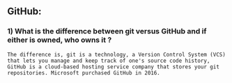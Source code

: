 ## GitHub:

### 1) What is the difference between git versus GitHub and if either is owned, who owns it ?

```
The difference is, git is a technology, a Version Control System (VCS) that lets you manage and keep track of one's source code history, GitHub is a cloud-based hosting service company that stores your git repositories. Microsoft purchased GitHub in 2016.
```



